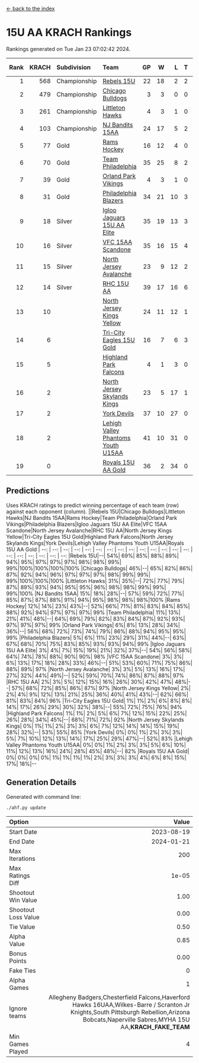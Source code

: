 [<- back to the index](readme.md)
# 15U AA KRACH Rankings
Rankings generated on Tue Jan 23 07:02:42 2024.

Rank|KRACH|Subdivision|Team|GP|W|L|T|OTW|OTL|SoS|Exp Wins|Win Diff
---:|---:|:---|:---|---:|---:|---:|---:|---:|---:|---:|---:|---:
1|568|Championship|[Rebels 15U](https://gamesheetstats.com/seasons/3659/teams/140654/schedule)|22|18|2|2|1|1|389|19.8|-0.0
2|479|Championship|[Chicago Bulldogs](https://gamesheetstats.com/seasons/3659/teams/198225/schedule)|3|3|0|0|0|0|19|3.9|0.0
3|261|Championship|[Littleton Hawks](https://gamesheetstats.com/seasons/3659/teams/177078/schedule)|4|3|1|0|0|0|143|3.8|-0.0
4|103|Championship|[NJ Bandits 15AA](https://gamesheetstats.com/seasons/3659/teams/140648/schedule)|24|17|5|2|0|1|90|18.9|0.0
5|77|Gold|[Rams Hockey](https://gamesheetstats.com/seasons/3659/teams/140653/schedule)|16|12|4|0|2|2|277|12.9|0.0
6|70|Gold|[Team Philadelphia](https://gamesheetstats.com/seasons/3659/teams/140657/schedule)|35|25|8|2|2|1|74|26.9|0.0
7|39|Gold|[Orland Park Vikings](https://gamesheetstats.com/seasons/3659/teams/198224/schedule)|4|3|1|0|1|0|17|3.9|0.0
8|31|Gold|[Philadelphia Blazers](https://gamesheetstats.com/seasons/3659/teams/140652/schedule)|34|21|10|3|5|1|24|23.4|0.0
9|18|Silver|[Igloo Jaguars 15U AA Elite](https://gamesheetstats.com/seasons/3659/teams/140645/schedule)|35|19|13|3|2|2|22|21.4|0.0
10|16|Silver|[VFC 15AA Scandone](https://gamesheetstats.com/seasons/3659/teams/140659/schedule)|35|16|15|4|3|4|159|18.9|0.0
11|15|Silver|[North Jersey Avalanche](https://gamesheetstats.com/seasons/3659/teams/140649/schedule)|23|9|12|2|2|1|209|10.9|0.0
12|14|Silver|[RHC 15U AA](https://gamesheetstats.com/seasons/3659/teams/140655/schedule)|39|17|16|6|0|5|54|20.9|0.0
13|10||[North Jersey Kings Yellow](https://gamesheetstats.com/seasons/3659/teams/140650/schedule)|24|11|12|1|1|0|46|12.4|0.0
14|6||[Tri-City Eagles 15U Gold](https://gamesheetstats.com/seasons/3659/teams/140658/schedule)|16|7|6|3|0|1|15|9.4|0.0
15|5||[Highland Park Falcons](https://gamesheetstats.com/seasons/3659/teams/198223/schedule)|4|1|3|0|0|0|24|1.9|0.0
16|2||[North Jersey Skylands Kings](https://gamesheetstats.com/seasons/3659/teams/140651/schedule)|23|5|17|1|0|1|89|6.4|0.0
17|2||[York Devils](https://gamesheetstats.com/seasons/3659/teams/140660/schedule)|37|10|27|0|2|2|35|10.9|0.0
18|2||[Lehigh Valley Phantoms Youth U15AA](https://gamesheetstats.com/seasons/3659/teams/140646/schedule)|41|10|31|0|0|1|131|10.9|0.0
19|0||[Royals 15U AA Gold](https://gamesheetstats.com/seasons/3659/teams/140656/schedule)|36|2|34|0|2|0|21|2.9|0.0

## Predictions
Uses KRACH ratings to predict winning percentage of each team (row) against each opponent (column).
||Rebels 15U|Chicago Bulldogs|Littleton Hawks|NJ Bandits 15AA|Rams Hockey|Team Philadelphia|Orland Park Vikings|Philadelphia Blazers|Igloo Jaguars 15U AA Elite|VFC 15AA Scandone|North Jersey Avalanche|RHC 15U AA|North Jersey Kings Yellow|Tri-City Eagles 15U Gold|Highland Park Falcons|North Jersey Skylands Kings|York Devils|Lehigh Valley Phantoms Youth U15AA|Royals 15U AA Gold
| --: | --: | --: | --: | --: | --: | --: | --: | --: | --: | --: | --: | --: | --: | --: | --: | --: | --: | --: | --: 
|Rebels 15U|--| 54%| 69%| 85%| 88%| 89%| 94%| 95%| 97%| 97%| 97%| 98%| 98%| 99%| 99%|100%|100%|100%|100%
|Chicago Bulldogs| 46%|--| 65%| 82%| 86%| 87%| 92%| 94%| 96%| 97%| 97%| 97%| 98%| 99%| 99%| 99%|100%|100%|100%
|Littleton Hawks| 31%| 35%|--| 72%| 77%| 79%| 87%| 89%| 93%| 94%| 95%| 95%| 96%| 98%| 98%| 99%| 99%| 99%|100%
|NJ Bandits 15AA| 15%| 18%| 28%|--| 57%| 59%| 72%| 77%| 85%| 87%| 87%| 88%| 91%| 94%| 95%| 98%| 98%| 98%|100%
|Rams Hockey| 12%| 14%| 23%| 43%|--| 52%| 66%| 71%| 81%| 83%| 84%| 85%| 88%| 92%| 94%| 97%| 97%| 97%| 99%
|Team Philadelphia| 11%| 13%| 21%| 41%| 48%|--| 64%| 69%| 79%| 82%| 83%| 84%| 87%| 92%| 93%| 97%| 97%| 97%| 99%
|Orland Park Vikings|  6%|  8%| 13%| 28%| 34%| 36%|--| 56%| 68%| 72%| 73%| 74%| 79%| 86%| 88%| 94%| 95%| 95%| 99%
|Philadelphia Blazers|  5%|  6%| 11%| 23%| 29%| 31%| 44%|--| 63%| 67%| 68%| 70%| 75%| 83%| 85%| 93%| 93%| 94%| 99%
|Igloo Jaguars 15U AA Elite|  3%|  4%|  7%| 15%| 19%| 21%| 32%| 37%|--| 54%| 56%| 58%| 64%| 74%| 78%| 88%| 90%| 90%| 98%
|VFC 15AA Scandone|  3%|  3%|  6%| 13%| 17%| 18%| 28%| 33%| 46%|--| 51%| 53%| 60%| 71%| 75%| 86%| 88%| 89%| 97%
|North Jersey Avalanche|  3%|  3%|  5%| 13%| 16%| 17%| 27%| 32%| 44%| 49%|--| 52%| 59%| 70%| 74%| 86%| 87%| 88%| 97%
|RHC 15U AA|  2%|  3%|  5%| 12%| 15%| 16%| 26%| 30%| 42%| 47%| 48%|--| 57%| 68%| 72%| 85%| 86%| 87%| 97%
|North Jersey Kings Yellow|  2%|  2%|  4%|  9%| 12%| 13%| 21%| 25%| 36%| 40%| 41%| 43%|--| 62%| 66%| 81%| 83%| 84%| 96%
|Tri-City Eagles 15U Gold|  1%|  1%|  2%|  6%|  8%|  8%| 14%| 17%| 26%| 29%| 30%| 32%| 38%|--| 55%| 72%| 75%| 76%| 94%
|Highland Park Falcons|  1%|  1%|  2%|  5%|  6%|  7%| 12%| 15%| 22%| 25%| 26%| 28%| 34%| 45%|--| 68%| 71%| 72%| 92%
|North Jersey Skylands Kings|  0%|  1%|  1%|  2%|  3%|  3%|  6%|  7%| 12%| 14%| 14%| 15%| 19%| 28%| 32%|--| 53%| 55%| 85%
|York Devils|  0%|  0%|  1%|  2%|  3%|  3%|  5%|  7%| 10%| 12%| 13%| 14%| 17%| 25%| 29%| 47%|--| 52%| 83%
|Lehigh Valley Phantoms Youth U15AA|  0%|  0%|  1%|  2%|  3%|  3%|  5%|  6%| 10%| 11%| 12%| 13%| 16%| 24%| 28%| 45%| 48%|--| 82%
|Royals 15U AA Gold|  0%|  0%|  0%|  0%|  1%|  1%|  1%|  1%|  2%|  3%|  3%|  3%|  4%|  6%|  8%| 15%| 17%| 18%|--

## Generation Details

Generated with command line:
```
./ahf.py update
```

| Option | Value |
| :----- | ----: |
| Start Date | 2023-08-19 |
| End Date | 2024-01-21 |
| Max Iterations | 200 |
| Max Ratings Diff | 1e-05 |
| Shootout Win Value | 1.00 |
| Shootout Loss Value | 0.00 |
| Tie Value | 0.50 |
| Alpha Value | 0.85 |
| Bonus Points | 0.00 |
| Fake Ties | 0 |
| Alpha Games | 1 |
| Ignore teams | Allegheny Badgers,Chesterfield Falcons,Haverford Hawks 16UAA,Wilkes-Barre / Scranton Jr Knights,South Pittsburgh Rebellion,Arizona Bobcats,Naperville Sabres,MYHA 15U AA,__KRACH_FAKE_TEAM__ |
| Min Games Played | 4 |

